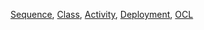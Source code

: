 [Sequence](./SDXmi.xmi), [Class](./CDxmi.xmi), [Activity](./ADxml.Xmi), [Deployment](./DDxmi.xmi), [OCL](./OCLXMI.xmi)
